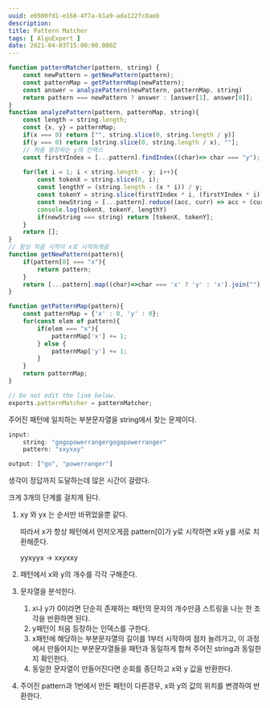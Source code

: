 ```yaml
---
uuid: e6980fd1-e168-4f7a-b1a9-ada122fc8aeb
description: 
title: Pattern Matcher
tags: [ AlgoExpert ]
date: 2021-04-03T15:00:00.000Z
---
```








```jsx
function patternMatcher(pattern, string) {
	const newPattern = getNewPattern(pattern);
	const patternMap = getPatternMap(newPattern);
	const answer = analyzePattern(newPattern, patternMap, string)
	return pattern === newPattern ? answer : [answer[1], answer[0]];
}
function analyzePattern(pattern, patternMap, string){
	const length = string.length;
	const {x, y} = patternMap;
	if(x === 0) return ["", string.slice(0, string.length / y)]
	if(y === 0) return [string.slice(0, string.length / x), ""];
	// 처음 등장하는 y의 인덱스
	const firstYIndex = [...pattern].findIndex((char)=> char === "y");
	
	for(let i = 1; i < string.length - y; i++){
		const tokenX = string.slice(0, i);
		const lengthY = (string.length - (x * i)) / y;
		const tokenY = string.slice(firstYIndex * i, (firstYIndex * i) + lengthY);
		const newString = [...pattern].reduce((acc, curr) => acc + (curr === "x" ? tokenX : tokenY), "");
		console.log(tokenX, tokenY, lengthY)
		if(newString === string) return [tokenX, tokenY];
	}
	return [];
}
// 항상 처음 시작이 x로 시작하게끔
function getNewPattern(pattern){
	if(pattern[0] === "x"){
		return pattern;
	}
	return [...pattern].map((char)=>char === 'x' ? 'y' : 'x').join("");
}

function getPatternMap(pattern){
	const patternMap = {'x' : 0, 'y' : 0};
	for(const elem of pattern){
		if(elem === "x"){
			patternMap['x'] += 1;
		} else {
			patternMap['y'] += 1;
		}
	}
	return patternMap;
}

// Do not edit the line below.
exports.patternMatcher = patternMatcher;
```

주어진 패턴에 일치하는 부분문자열을 string에서 찾는 문제이다.

```jsx
input:
	string: "gogopowerrangergogopowerranger"
	pattern: "xxyxxy"

output: ["go", "powerranger"]

```

생각이 정답까지 도달하는데 많은 시간이 걸렸다.

크게 3개의 단계를 걸치게 된다.

1. xy 와 yx 는 순서만 바뀌었을뿐 같다.
    
    따라서 x가 항상 패턴에서 먼저오게끔 pattern[0]가 y로 시작하면 x와 y를 서로 치환해준다.
    
    yyxyyx → xxyxxy
    
2. 패턴에서 x와 y의 개수를 각각 구해준다.
3. 문자열을 분석한다.
    1. x나 y가 0이라면 단순히 존재하는 패턴의 문자의 개수만큼 스트링을 나눈 한 조각을 반환하면 된다.
    2. y패턴이 처음 등장하는 인덱스를 구한다.
    3. x패턴에 해당하는 부분문자열의 길이를 1부터 시작하여 점차 늘려가고, 이 과정에서 만들어지는 부분문자열들을 패턴과 동일하게 합쳐 주어진 string과 동일한지 확인한다.
    4. 동일한 문자열이 만들어진다면 순회를 중단하고 x와 y 값을 반환한다.
4. 주어진 pattern과 1번에서 만든 패턴이 다른경우, x와 y의 값의 위치를 변경하여 반환한다.